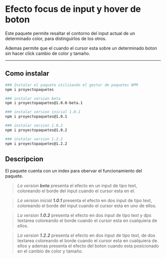 # Efecto focus de input y hover de boton

Este paquete permite resaltar el contorno del input actual de un determinado color, para distinguirlos de los otros.

Ademas permite que el cuando el cursor esta sobre un determinado boton sin hacer click cambio de color y tamaño.

--------------------------------------------------------------------------------

## Como instalar

``` bash
### Instalar el paquete utilizando el gestor de paquetes NPM
npm i proyectopaquetes

### instalar version beta
npm i proyectopaquetes@1.0.0-beta.1

### instalar version inicial 1.0.1
npm i proyectopaquetes@1.0.1

### instalar version 1.0.2
npm i proyectopaquetes@1.0.2

### instalar version 1.2.2
npm i proyectopaquetes@1.2.2

```

## Descripcion

El paquete cuenta con un index para obervar el funcionamiento del paquete.

> *La version **beta*** presenta el efecto en un input de tipo text, coloreando el borde del input cuando el cursor esta en el.

>*La version inicial **1.0.1*** presenta el efecto en dos input de tipo text, coloreando el borde del input cuando el cursor esta en uno de ellos.

>*La version **1.0.2*** presenta el efecto en dos input de tipo text y dps textarea coloreando el borde cuando el cursor esta en cualquiera de ellos.

>*La version **1.2.2*** presenta el efecto en dos input de tipo text, de dos textarea coloreando el borde cuando el cursor esta en cualquiera de ellos y ademas presenta el efecto del boton cuando esta posicionado en el cambio de color y tamaño.

